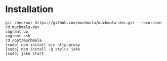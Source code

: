 # Installation

    git checkout https://github.com/muchmala/muchmala-dev.git --recursive
    cd muchmala-dev
    vagrant up
    vagrant ssh
    cd /opt/muchmala
    [sudo] npm install ejs http-proxy
    [sudo] npm install -g stylus jake
    [sudo] jake start